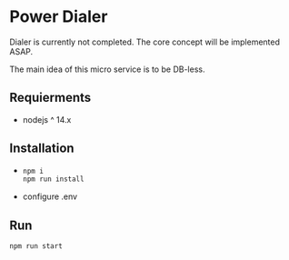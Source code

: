 Power Dialer
===============
Dialer is currently not completed. The core concept will be implemented ASAP.

The main idea of this micro service is to be DB-less.


Requierments
------------
- nodejs ^ 14.x


Installation
------------
- ```bash
  npm i
  npm run install
  ```
- configure .env

Run
-------------
```bash
npm run start
```
